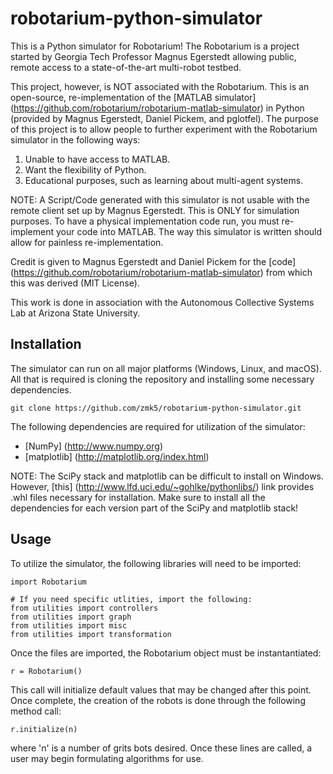 # robotarium-python-simulator
This is a Python simulator for Robotarium! The Robotarium is a project started by Georgia Tech Professor Magnus Egerstedt allowing public, remote access to a state-of-the-art multi-robot testbed.

This project, however, is NOT associated with the Robotarium. This is an open-source, re-implementation of the [MATLAB simulator]  (https://github.com/robotarium/robotarium-matlab-simulator) in Python (provided by Magnus Egerstedt, Daniel Pickem, and pglotfel). The purpose of this project is to allow people to further experiment with the Robotarium simulator in the following ways:

1. Unable to have access to MATLAB.
2. Want the flexibility of Python.
3. Educational purposes, such as learning about multi-agent systems.

NOTE: A Script/Code generated with this simulator is not usable with the remote client set up by Magnus Egerstedt. This is ONLY for simulation purposes. To have a physical implementation code run, you must re-implement your code into MATLAB. The way this simulator is written should allow for painless re-implementation.

Credit is given to Magnus Egerstedt and Daniel Pickem for the [code] (https://github.com/robotarium/robotarium-matlab-simulator) from which this was derived (MIT License).

This work is done in association with the Autonomous Collective Systems Lab at Arizona State University.

## Installation

The simulator can run on all major platforms (Windows, Linux, and macOS). All that is required is cloning the repository and installing some necessary dependencies.

```
git clone https://github.com/zmk5/robotarium-python-simulator.git
```

The following dependencies are required for utilization of the simulator:
- [NumPy] (http://www.numpy.org)
- [matplotlib] (http://matplotlib.org/index.html)

NOTE: The SciPy stack and matplotlib can be difficult to install on Windows. However, [this] (http://www.lfd.uci.edu/~gohlke/pythonlibs/) link provides .whl files necessary for installation. Make sure to install all the dependencies for each version part of the SciPy and matplotlib stack!

## Usage
To utilize the simulator, the following libraries will need to be imported:

```
import Robotarium

# If you need specific utlities, import the following:
from utilities import controllers
from utilities import graph
from utilities import misc
from utilities import transformation
```

Once the files are imported, the Robotarium object must be instantantiated:
 
 ```
 r = Robotarium()
 ```
 
 This call will initialize default values that may be changed after this point. Once complete, the creation of the robots is done through the following method call:
 
 ```
 r.initialize(n)
 ```
 
 where 'n' is a number of grits bots desired. Once these lines are called, a user may begin formulating algorithms for use.
